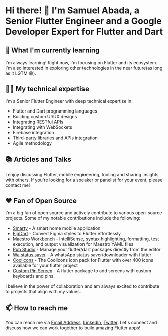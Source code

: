 # Hi there! 👋 I'm Samuel Abada, a Senior Flutter Engineer and a Google Developer Expert for Flutter and Dart

## 🌱 What I'm currently learning 

I'm always learning! Right now, I'm focusing on Flutter and its ecosystem. I'm also interested in exploring other technologies in the near future(as long as it LGTM 😀).

## 👨‍💻 My technical expertise 

I'm a Senior Flutter Engineer with deep technical expertise in:

- Flutter and Dart programming languages 
- Building custom UI/UX designs
- Integrating RESTful APIs
- Integrating with WebSockets
- Firebase integration
- Third-party libraries and APIs integration
- Agile methodology

<!-- ## 🚀 My achievements 

- Successfully led the development of [Project Name], which has been downloaded over [Number] times from the App Store and Google Play Store.
- Created [Number] custom Flutter widgets that have been used in multiple projects.
- Developed a Flutter plugin that has been downloaded and used by over [Number] developers worldwide. -->

## 📚 Articles and Talks

I enjoy discussing Flutter, mobile engineering, tooling and sharing insights with others. If you're looking for a speaker or panelist for your event, please contact me!

## ❤️ Fan of Open Source 

I'm a big fan of open source and actively contribute to various open-source projects. Some of my notable contributions include the following:

- [Smarty](https://github.com/Mastersam07/smarty) - A smart home mobile application
- [FigDart](https://github.com/mastersam07/figdart) - Convert Figma styles to Flutter effortlessly
- [Maestro Workbench](https://github.com/Mastersam07/maestro-workbench) - IntelliSense, syntax highlighting, formatting, test execution, and output visualization for Maestro YAML files
- [Pub Studio](https://github.com/Mastersam07/pub-studio) - Manage your flutter/dart packages directly from the editor
- [Wa status saver](https://github.com/Mastersam07/wa_status_saver) - A whatsApp status saver/downloader with flutter
- [Coolicons](https://github.com/Mastersam07/coolicons) - The Coolicons icon pack for Flutter with over 400 icons available for your flutter project
- [Custom Pin Screen](https://github.com/Mastersam07/custom_pin_screen) - A flutter package to add screens with custom keyboards and pins.

I believe in the power of collaboration and am always excited to contribute to projects that align with my values.

## 📫 How to reach me 

You can reach me via [Email Address](abadasamuelosp@gmail.com), [LinkedIn](https://www.linkedin.com/in/abada-samuel/), [Twitter](https://twitter.com/mastersam_). Let's connect and discuss how we can work together to build amazing Flutter apps!


